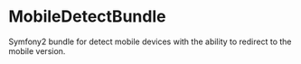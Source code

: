 MobileDetectBundle
==================

Symfony2 bundle for detect mobile devices with the ability to redirect to the mobile version.